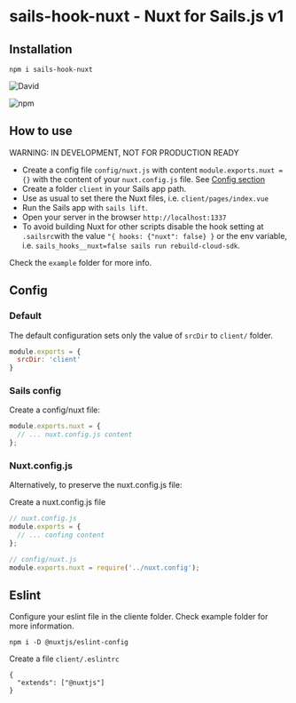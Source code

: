 # sails-hook-nuxt - Nuxt for Sails.js v1

## Installation

```
npm i sails-hook-nuxt
```

![David](https://img.shields.io/david/jorgevrgs/sails-hook-nuxt?style=for-the-badge)

![npm](https://img.shields.io/npm/v/sails-hook-nuxt?style=for-the-badge)

## How to use

WARNING: IN DEVELOPMENT, NOT FOR PRODUCTION READY

- Create a config file `config/nuxt.js` with content `module.exports.nuxt = {}` with the content of your `nuxt.config.js` file. See [Config section](#config)
- Create a folder `client` in your Sails app path.
- Use as usual to set there the Nuxt files, i.e. `client/pages/index.vue`
- Run the Sails app with `sails lift`.
- Open your server in the browser `http://localhost:1337`
- To avoid building Nuxt for other scripts disable the hook setting at `.sailsrc`with the value `"{ hooks: {"nuxt": false} }` or the env variable, i.e. `sails_hooks__nuxt=false sails run rebuild-cloud-sdk`.

Check the `example` folder for more info.


## Config


### Default

The default configuration sets only the value of `srcDir` to `client/` folder.

```js
module.exports = {
  srcDir: 'client'
}
```


### Sails config

Create a config/nuxt file:

```js
module.exports.nuxt = {
  // ... nuxt.config.js content
};
```


### Nuxt.config.js

Alternatively, to preserve the nuxt.config.js file:

Create a nuxt.config.js file

```js
// nuxt.config.js
module.exports = {
  // ... confing content
};
```

```js
// config/nuxt.js
module.exports.nuxt = require('../nuxt.config');
```

## Eslint

Configure your eslint file in the cliente folder. Check example folder for more information.

```
npm i -D @nuxtjs/eslint-config
```

Create a file `client/.eslintrc`

```
{
  "extends": ["@nuxtjs"]
}
```
